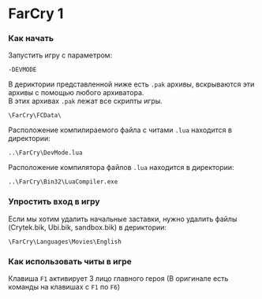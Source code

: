 # FarCry 1

### Как начать
Запустить игру с параметром:  
```Console
-DEVMODE
```

В дериктории представленной ниже есть `.pak` архивы, вскрываются эти архивы с помощью любого архиватора.  
В этих архивах `.pak` лежат все скрипты игры.  
```Console
\FarCry\FCData\
```

Расположение компилираемого файла с читами `.lua` находится в директории:  
```Console
..\FarCry\DevMode.lua
```

Расположение компилятора файлов `.lua` находится в директории:  
```Console
..\FarCry\Bin32\LuaCompiler.exe 
```

### Упростить вход в игру  
Если мы хотим удалить начальные заставки, нужно удалить файлы (Crytek.bik, Ubi.bik, sandbox.bik) в дериктории:  
```Console
\FarCry\Languages\Movies\English
```

### Как использовать читы в игре
Клавиша `F1` активирует 3 лицо главного героя (В оригинале есть команды на клавишах с `F1` по `F6`)  
